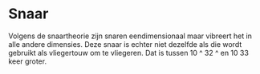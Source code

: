 # Snaar

Volgens de snaartheorie zijn snaren eendimensionaal maar vibreert het in alle
andere dimensies. Deze snaar is echter niet dezelfde als die wordt gebruikt als
vliegertouw om te vliegeren. Dat is tussen 10 ^ 32 ^ en 10 33 keer groter.
